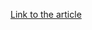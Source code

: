 [Link to the article](https://www.welivesecurity.com/en/podcasts/eset-research-podcast-apt-activity-report-q4-2023-q1-2024/)
